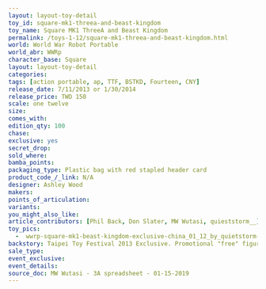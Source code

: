 ```yaml
---
layout: layout-toy-detail 
toy_id: square-mk1-threea-and-beast-kingdom
toy_name: Square MK1 ThreeA and Beast Kingdom
permalink: /toys-1-12/square-mk1-threea-and-beast-kingdom.html
world: World War Robot Portable
world_abr: WWRp
character_base: Square
layout: layout-toy-detail
categories: 
tags: [action portable, ap, TTF, BSTKD, Fourteen, CNY] 
release_date: 7/11/2013 or 1/30/2014
release_price: TWD 150
scale: one twelve
size: 
comes_with: 
edition_qty: 100
chase: 
exclusive: yes
secret_drop: 
sold_where: 
bamba_points: 
packaging_type: Plastic bag with red stapled header card
product_code_/_link: N/A
designer: Ashley Wood
makers: 
points_of_articulation: 
variants: 
you_might_also_like: 
article_contributors: [Phil Back, Don Slater, MW Wutasi, quieststorm__]
toy_pics: 
  -  wwrp-square-mk1-beast-kingdom-exclusive-china_01_12_by_quietstorm-dot__.jpg
backstory: Taipei Toy Festival 2013 Exclusive. Promotional "free" figure from Taipei Beast Kingdom with in store purchase of $3000 NT (~$100 usd) worth of threeA products
sale_type: 
event_exclusive: 
event_details: 
source_doc: MW Wutasi - 3A spreadsheet - 01-15-2019
---
```

